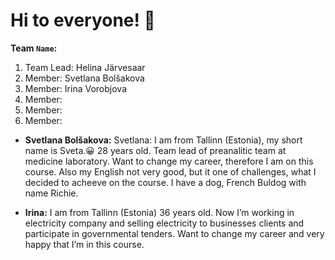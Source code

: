 # Hi to everyone! 🙂

**Team `Name`:**

1. Team Lead: Helina Järvesaar 
2. Member: Svetlana Bolšakova
3. Member: Irina Vorobjova
4. Member:
5. Member:
6. Member:

- **Svetlana Bolšakova:** 
Svetlana: I am from Tallinn (Estonia), my short name is Sveta.😀 
28 years old. Team lead of preanalitic team at medicine laboratory. 
Want to change my career, therefore I am on this course.
Also my English not very good, but it one of challenges, what I decided to acheeve on the course.
I have a dog, French Buldog with name Richie.

- **Irina:** I am from Tallinn (Estonia) 36 years old. Now I’m working in electricity company and selling electricity to businesses clients and participate in governmental tenders. Want to change my career and very happy that I’m in this course. 
